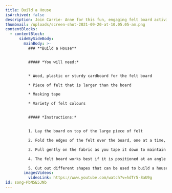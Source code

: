 ```yaml
---
title: Build a House
isArchived: false
description: Join Carrie- Anne for this fun, engaging felt board activity.
thumbnail: /uploads/screen-shot-2021-09-20-at-10.05.05-am.png
contentBlocks:
  - contentBlock:
      sideBySideBody:
        mainBody: >-
          ### **Build a House**


          ##### *You will need:*


          * Wood, plastic or sturdy cardboard for the felt board

          * Piece of felt that is larger than the board

          * Masking tape

          * Variety of felt colours


          ##### *Instructions:*


          1. Lay the board on top of the large piece of felt

          2. Fold the edges of the felt over the board, one at a time, and tape securely to the board using wide masking tape

          3. Pull gently on the fabric as you tape it down to maintain a smooth surface on the felt board side

          4. The felt board works best if it is positioned at an angle to support the felt cut-outs

          5. Cut out different shapes that can be used to build a house
        imagesVideos:
          videoLink: https://www.youtube.com/watch?v=hdTr5-8aU9g
id: song-PbN5E5JNb
---
```

